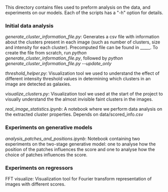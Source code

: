 This directory contains files used to preform analysis on the data, and experiments on our models. Each of the scripts has a "-h" option for details.

### Initial data analysis
*generate_cluster_information_file.py*:
Generates a csv file with information about the clusters present in each image (such as number of clusters, size and intensity for each cluster).
Precomputed file can be found in _____.  To create the file from scratch, run *python generate_cluster_information_file.py*, followed by
*python generate_cluster_information_file.py --update_only*

*threshold_helper.py*:
Visualization tool we used to understand the effect of different intensity threshold values in determining which clusters in an image are detected as galaxies.

*visualize_clusters.py*:
Visualization tool we used at the start of the project to visually understand the the almost invisible faint clusters in the images.

*real_image_statistics.ipynb*:
A notebook where we perform data analysis on the extracted cluster properties.
Depends on data/scored_info.csv

### Experiments on generative models
*analysis_patches_and_positions.ipynb*:
Notebook containing two experiments on the two-stage generative model: one to analyse how the position of the
patches influences the score and one to analyse how the choice of patches
influences the score. 

### Experiments on regressors
FFT visualize: 
Visualization tool for Fourier transform representation of images with 
different scores. 

